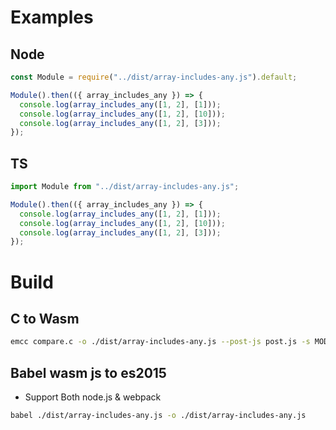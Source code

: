 # Examples

## Node

```js
const Module = require("../dist/array-includes-any.js").default;

Module().then(({ array_includes_any }) => {
  console.log(array_includes_any([1, 2], [1]));
  console.log(array_includes_any([1, 2], [10]));
  console.log(array_includes_any([1, 2], [3]));
});
```

## TS

```ts
import Module from "../dist/array-includes-any.js";

Module().then(({ array_includes_any }) => {
  console.log(array_includes_any([1, 2], [1]));
  console.log(array_includes_any([1, 2], [10]));
  console.log(array_includes_any([1, 2], [3]));
});
```

# Build

## C to Wasm

```sh
emcc compare.c -o ./dist/array-includes-any.js --post-js post.js -s MODULARIZE=1 -s EXPORT_ES6=1 -s ALLOW_MEMORY_GROWTH=1 -O3

```

## Babel wasm js to es2015

- Support Both node.js & webpack

```sh
babel ./dist/array-includes-any.js -o ./dist/array-includes-any.js
```
